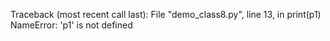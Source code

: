 Traceback (most recent call last):
  File "demo_class8.py", line 13, in <module>
    print(p1)
NameError: 'p1' is not defined
